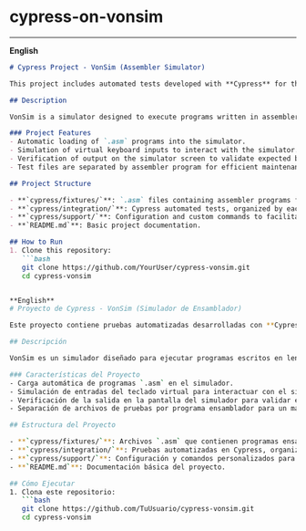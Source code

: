 # cypress-on-vonsim

---
**English**
```markdown
# Cypress Project - VonSim (Assembler Simulator)

This project includes automated tests developed with **Cypress** for the **VonSim assembler simulator**, which emulates the SX88 architecture based on the Intel 8088 processor.

## Description

VonSim is a simulator designed to execute programs written in assembler language, allowing the visualization of data flow between registers, memory, and input/output devices. The main goal of this project is to automate tests to validate that the programs loaded into the simulator correctly print text on the screen based on virtual keyboard inputs.

### Project Features
- Automatic loading of `.asm` programs into the simulator.
- Simulation of virtual keyboard inputs to interact with the simulator.
- Verification of output on the simulator screen to validate expected behavior.
- Test files are separated by assembler program for efficient maintenance.

## Project Structure

- **`cypress/fixtures/`**: `.asm` files containing assembler programs for testing.
- **`cypress/integration/`**: Cypress automated tests, organized by each assembler program.
- **`cypress/support/`**: Configuration and custom commands to facilitate testing.
- **`README.md`**: Basic project documentation.

## How to Run
1. Clone this repository:
   ```bash
   git clone https://github.com/YourUser/cypress-vonsim.git
   cd cypress-vonsim


**English**
# Proyecto de Cypress - VonSim (Simulador de Ensamblador)

Este proyecto contiene pruebas automatizadas desarrolladas con **Cypress** para el simulador de ensamblador **VonSim**, que emula la arquitectura SX88 basada en el procesador Intel 8088.

## Descripción

VonSim es un simulador diseñado para ejecutar programas escritos en lenguaje ensamblador, permitiendo visualizar el flujo de datos entre los registros, la memoria y los dispositivos de entrada/salida. El objetivo principal de este proyecto es automatizar las pruebas para validar que los programas cargados en el simulador imprimen correctamente un texto en pantalla basado en entradas del teclado virtual.

### Características del Proyecto
- Carga automática de programas `.asm` en el simulador.
- Simulación de entradas del teclado virtual para interactuar con el simulador.
- Verificación de la salida en la pantalla del simulador para validar el comportamiento esperado.
- Separación de archivos de pruebas por programa ensamblador para un mantenimiento eficiente.

## Estructura del Proyecto

- **`cypress/fixtures/`**: Archivos `.asm` que contienen programas ensambladores para probar.
- **`cypress/integration/`**: Pruebas automatizadas en Cypress, organizadas por cada programa ensamblador.
- **`cypress/support/`**: Configuración y comandos personalizados para facilitar las pruebas.
- **`README.md`**: Documentación básica del proyecto.

## Cómo Ejecutar
1. Clona este repositorio:
   ```bash
   git clone https://github.com/TuUsuario/cypress-vonsim.git
   cd cypress-vonsim

